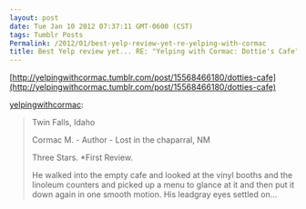 ```yaml
---
layout: post
date: Tue Jan 10 2012 07:37:11 GMT-0600 (CST)
tags: Tumblr Posts
Permalink: /2012/01/best-yelp-review-yet-re-yelping-with-cormac
title: Best Yelp review yet... RE: "Yelping with Cormac: Dottie's Cafe"
---
```


[http://yelpingwithcormac.tumblr.com/post/15568466180/dotties-cafe](http://yelpingwithcormac.tumblr.com/post/15568466180/dotties-cafe)

[yelpingwithcormac](http://yelpingwithcormac.tumblr.com/post/15568466180/dotties-cafe):

> Twin Falls, Idaho
> 
> Cormac M. - Author - Lost in the chaparral, NM
> 
> Three Stars. *First Review.
> 
> He walked into the empty cafe and looked at the vinyl booths and the linoleum counters and picked up a menu to glance at it and then put it down again in one smooth motion. His leadgray eyes settled on…
